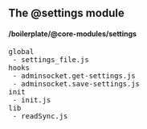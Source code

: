 ## The @settings module
#### /boilerplate/@core-modules/settings
<pre>
global
 - settings_file.js
hooks
 - adminsocket.get-settings.js
 - adminsocket.save-settings.js
init
 - init.js
lib
 - readSync.js
</pre>


